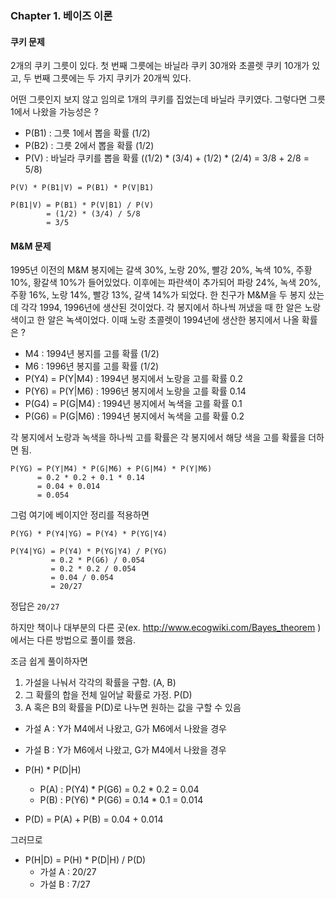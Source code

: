 ### Chapter 1. 베이즈 이론

#### 쿠키 문제

2개의 쿠키 그릇이 있다.
첫 번째 그릇에는 바닐라 쿠키 30개와 초콜렛 쿠키 10개가 있고,
두 번째 그릇에는 두 가지 쿠키가 20개씩 있다.

어떤 그릇인지 보지 않고 임의로 1개의 쿠키를 집었는데 바닐라 쿠키였다.
그렇다면 그릇1에서 나왔을 가능성은 ?

- P(B1) : 그릇 1에서 뽑을 확률 (1/2)
- P(B2) : 그릇 2에서 뽑을 확률 (1/2)
- P(V) : 바닐라 쿠키를  뽑을 확률 ((1/2) * (3/4) + (1/2) * (2/4) = 3/8 + 2/8 = 5/8)

```
P(V) * P(B1|V) = P(B1) * P(V|B1)

P(B1|V) = P(B1) * P(V|B1) / P(V)
        = (1/2) * (3/4) / 5/8
        = 3/5
```

#### M&M 문제

1995년 이전의 M&M 봉지에는 갈색 30%, 노랑 20%, 빨강 20%, 녹색 10%, 주황 10%, 황갈색 10%가 들어있었다.
이후에는 파란색이 추가되어 파랑 24%, 녹색 20%, 주황 16%, 노랑 14%, 빨강 13%, 갈색 14%가 되었다.
한 친구가 M&M을 두 봉지 샀는데 각각 1994, 1996년에 생산된 것이었다.
각 봉지에서 하나씩 꺼냈을 때 한 알은 노랑색이고 한 알은 녹색이었다.
이때 노랑 초콜렛이 1994년에 생산한 봉지에서 나올 확률은 ?

- M4 : 1994년 봉지를 고를 확률 (1/2)
- M6 : 1996년 봉지를 고를 확률 (1/2)
- P(Y4) = P(Y|M4) : 1994년 봉지에서 노랑을 고를 확률 0.2
- P(Y6) = P(Y|M6) : 1996년 봉지에서 노랑을 고를 확률 0.14
- P(G4) = P(G|M4) : 1994년 봉지에서 녹색을 고를 확률 0.1
- P(G6) = P(G|M6) : 1994년 봉지에서 녹색을 고를 확률 0.2

각 봉지에서 노랑과 녹색을 하나씩 고를 확률은 각 봉지에서 해당 색을 고를 확률을 더하면 됨.

```
P(YG) = P(Y|M4) * P(G|M6) + P(G|M4) * P(Y|M6)
      = 0.2 * 0.2 + 0.1 * 0.14
      = 0.04 + 0.014
      = 0.054
```

그럼 여기에 베이지안 정리를 적용하면

```
P(YG) * P(Y4|YG) = P(Y4) * P(YG|Y4)

P(Y4|YG) = P(Y4) * P(YG|Y4) / P(YG)
         = 0.2 * P(G6) / 0.054
         = 0.2 * 0.2 / 0.054
         = 0.04 / 0.054
         = 20/27 
```

정답은 `20/27`

하지만 책이나 대부분의 다른 곳(ex. <http://www.ecogwiki.com/Bayes_theorem> )에서는 다른 방법으로 풀이를 했음. 

조금 쉽게 풀이하자면

1. 가설을 나눠서 각각의 확률을 구함. (A, B)
2. 그 확률의 합을 전체 일어날 확률로 가정. P(D)
3. A 혹은 B의 확률을 P(D)로 나누면 원하는 값을 구할 수 있음

- 가설 A : Y가 M4에서 나왔고, G가 M6에서 나왔을 경우
- 가설 B : Y가 M6에서 나왔고, G가 M4에서 나왔을 경우

- P(H) * P(D|H)
  - P(A) : P(Y4) * P(G6) = 0.2 * 0.2 = 0.04
  - P(B) : P(Y6) * P(G6) = 0.14 * 0.1 = 0.014
- P(D) = P(A) + P(B) = 0.04 + 0.014

그러므로

- P(H|D) = P(H) * P(D|H) / P(D)
  - 가설 A : 20/27
  - 가설 B :  7/27
